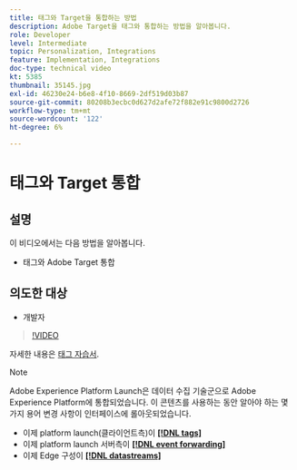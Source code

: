 ```yaml
---
title: 태그와 Target을 통합하는 방법
description: Adobe Target을 태그와 통합하는 방법을 알아봅니다.
role: Developer
level: Intermediate
topic: Personalization, Integrations
feature: Implementation, Integrations
doc-type: technical video
kt: 5385
thumbnail: 35145.jpg
exl-id: 46230e24-b6e8-4f10-8669-2df519d03b87
source-git-commit: 80208b3ecbc0d627d2afe72f882e91c9800d2726
workflow-type: tm+mt
source-wordcount: '122'
ht-degree: 6%

---
```


# 태그와 Target 통합

## 설명

이 비디오에서는 다음 방법을 알아봅니다.

* 태그와 Adobe Target 통합

## 의도한 대상

* 개발자

>[!VIDEO](https://video.tv.adobe.com/v/35145/?quality=12)

자세한 내용은 [태그 자습서](https://experienceleague.adobe.com/docs/launch-learn/implementing-in-websites-with-launch/index.html?lang=en).

>[!NOTE]
>
>Adobe Experience Platform Launch은 데이터 수집 기술군으로 Adobe Experience Platform에 통합되었습니다. 이 콘텐츠를 사용하는 동안 알아야 하는 몇 가지 용어 변경 사항이 인터페이스에 롤아웃되었습니다.
>
> * 이제 platform launch(클라이언트측)이 **[[!DNL tags]](https://experienceleague.adobe.com/docs/experience-platform/tags/home.html?lang=ko-KR)**
> * 이제 platform launch 서버측이 **[[!DNL event forwarding]](https://experienceleague.adobe.com/docs/experience-platform/tags/event-forwarding/overview.html)**
> * 이제 Edge 구성이 **[[!DNL datastreams]](https://experienceleague.adobe.com/docs/experience-platform/edge/fundamentals/datastreams.html)**


